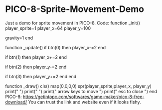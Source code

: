 # PICO-8-Sprite-Movement-Demo
Just a demo for sprite movement in PICO-8.
Code:
function _init()
player_sprite=1
player_x=64
player_y=100

gravity=1
end

function _update()
if btn(0) then
 player_x-=2 end

if btn(1) then
 player_x+=2 end
 
if btn(2) then
 player_y-=2 end

if btn(3) then
 player_y+=2 end
end

function _draw()
  cls()
  map(0,0,0,0)
  spr(player_sprite,player_x, player_y)
  print("                ")
  print("                ")
  print("       arrow keys to move        ")
  print("          esc to close           ")
end
PICO-8: https://getintopc.com/softwares/game-maker/pico-8-free-download/
You can trust the link and website even if it looks fishy.
